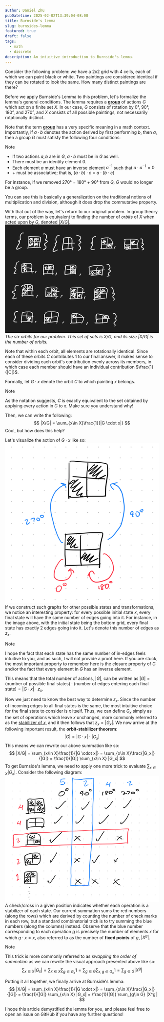 ```yaml
---
author: Daniel Zhu
pubDatetime: 2025-02-02T13:39:04-08:00
title: Burnside's lemma
slug: burnsides-lemma
featured: true
draft: false
tags:
  - math
  - discrete
description: An intuitive introduction to Burnside's lemma.
---
```

Consider the following problem: we have a 2x2 grid with 4 cells, each of which we can paint black or white. Two paintings are considered identical if they can be rotated to look the same. How many distinct paintings are there?

Before we apply Burnside's Lemma to this problem, let's formalize the lemma's general conditions. The lemma requires a [**group**](https://en.wikipedia.org/wiki/Group_(mathematics)) of actions $G$ which act on a finite set $X$. In our case, $G$ consists of rotation by 0°, 90°, 180°, and 270°, and $X$ consists of all possible paintings, not necessarily rotationally distinct.

Note that the term [**group**](https://en.wikipedia.org/wiki/Group_(mathematics)) has a very specific meaning in a math context. Importantly, if $a \cdot b$ denotes the action derived by first performing $b$, then $a$, then a group $G$ must satisfy the following four conditions:
>[!Note] 
> - If two actions $a, b$ are in $G$, $a \cdot b$ must be in $G$ as well. 
> - There must be an identity element $0$.
> - Each element $a$ must have an inverse element $a^{-1}$ such that $a \cdot a^{-1} = 0$
> - $+$ must be associative; that is, $(a \cdot b) \cdot c$ = $a \cdot (b \cdot c)$

 For instance, if we removed 270° = 180° + 90° from $G$, $G$ would no longer be a group.

You can see this is basically a generalization on the traditional notions of multiplication and division, although it does drop the commutative property.

With that out of the way, let's return to our original problem. In group theory terms, our problem is equivalent to finding the number of *orbits* of $X$ when acted upon by $G$, denoted $|X / G|$. 
![](../../assets/images/Pasted%20image%2020250202135054.png)
*The six orbits for our problem. This set of sets is $X / G$, and its size $|X / G|$ is the number of orbits.*

Note that within each orbit, all elements are rotationally identical.
Since each of these orbits $C$ contributes 1 to our final answer, it makes sense to consider dividing each orbit's contribution evenly across its members, in which case each member should have an individual contribution $\frac{1}{|C|}$. 

Formally, let $G \cdot x$ denote the orbit $C$ to which painting $x$ belongs. 

> [!Note]
> As the notation suggests, $C$ is exactly equivalent to the set obtained by applying every action in $G$ to $x$. Make sure you understand why!

Then, we can write the following:
$$
|X/G| = \sum_{x\in X}\frac{1}{|G \cdot x|}
$$
Cool, but how does this help?

Let's visualize the action of $G \cdot x$ like so:
![md](../../assets/images/Pasted%20image%2020250425120436.png)
If we construct such graphs for other possible states and transformations, we notice an interesting property: for every possible initial state $x$, every final state will have the same number of edges going into it. For instance, in the image above, with the initial state being the bottom grid, every final state has exactly 2 edges going into it. Let's denote this number of edges as $z_x$.

>[!Note]
> I hope the fact that each state has the same number of in-edges feels intuitive to you, and as such, I will not provide a proof here. If you are stuck, the most important property to remember here is the closure property of $G$ and/or the fact that every element in $G$ has an inverse element.

This means that the total number of actions, $|G|$, can be written as $|G| = \text{(number of possible final states)} \cdot \text{(number of edges entering each final state)} = |G \cdot x| \cdot z_x$. 

Now we just need to know the best way to determine $z_x$. Since the number of incoming edges to all final states is the same, the most intuitive choice for the final state to consider is $x$ itself. Thus, we can define $G_x$ simply as the set of operations which leave $x$ unchanged, more commonly referred to as the [stabilizer of $x$](https://mathworld.wolfram.com/Stabilizer.html), and it then follows that $z_x = |G_x|$. We now arrive at the following important result, the **orbit-stabilizer theorem**:
$$
|G| = |G \cdot x| \cdot |G_x|
$$
This means we can rewrite our above summation like so:
$$
|X/G| = \sum_{x\in X}\frac{1}{|G \cdot x|} = \sum_{x\in X}\frac{|G_x|}{|G|} = \frac{1}{|G|} \sum_{x\in X} |G_x|
$$
To get Burnside's lemma, we need to apply one more trick to evaluate $\displaystyle\sum_{x\in X}|G_x|$. Consider the following diagram:
![md](../../assets/images/Pasted%20image%2020250425123825.png)
A check/cross in a given position indicates whether each operation is a stabilizer of each state. Our current summation sums the red numbers (along the rows) which are derived by counting the number of check marks in each row, but a standard combinatorial trick is to try summing the blue numbers (along the columns) instead. Observe that the blue number corresponding to each operation $g$ is precisely the number of elements $x$ for which $g \cdot x = x$, also referred to as the number of **fixed points** of $g$, $|X^g|$. 

>[!Note]
>This trick is more commonly referred to as *swapping the order of summation* as we can rewrite the visual approach presented above like so:
>$$
> \sum_{x\in X} |G_x| = \sum_{x\in X} \sum_{g\in G_x} 1 
> = \sum_{g\in G}\sum_{x, g\in G_x} 1 = \sum_{g\in G} |X^g|
> $$

Putting it all together, we finally arrive at Burnside's lemma:
 $$
 |X/G| = \sum_{x\in X}\frac{1}{|G \cdot x|} = \sum_{x\in X}\frac{|G_x|}{|G|} = \frac{1}{|G|} \sum_{x\in X} |G_x| = \frac{1}{|G|} \sum_{g\in G} |X^g|
 $$

I hope this article demystified the lemma for you, and please feel free to open an issue on GitHub if you have any further questions!

